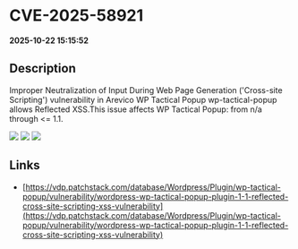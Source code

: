 # CVE-2025-58921

**2025-10-22 15:15:52**

## Description
Improper Neutralization of Input During Web Page Generation ('Cross-site Scripting') vulnerability in Arevico WP Tactical Popup wp-tactical-popup allows Reflected XSS.This issue affects WP Tactical Popup: from n/a through <= 1.1.

![](https://img.shields.io/static/v1?label=Score&message=7.1&color=red)
![](https://img.shields.io/static/v1?label=Severity&message=HIGH&color=red)
![](https://img.shields.io/static/v1?label=CWE&message=XSS&color=green)

## Links
- [https://vdp.patchstack.com/database/Wordpress/Plugin/wp-tactical-popup/vulnerability/wordpress-wp-tactical-popup-plugin-1-1-reflected-cross-site-scripting-xss-vulnerability](https://vdp.patchstack.com/database/Wordpress/Plugin/wp-tactical-popup/vulnerability/wordpress-wp-tactical-popup-plugin-1-1-reflected-cross-site-scripting-xss-vulnerability)
